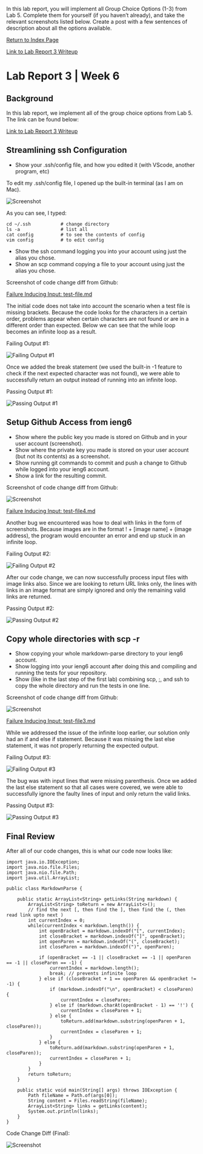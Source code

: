 In this lab report, you will implement all Group Choice Options (1-3) from Lab 5. Complete them for yourself (if you haven’t already), and take the relevant screenshots listed below. Create a post with a few sentences of description about all the options available. 




[Return to Index Page](https://andrewonozuka.github.io/cse15l-lab-reports/index)

[Link to Lab Report 3 Writeup](https://docs.google.com/document/d/1u_IB3nJrXeve0HvcD1BNMa27yw6uMX4Jz7PXU_xIMP4/edit?usp=sharing)

# Lab Report 3 | Week 6

## Background

In this lab report, we implement all of the group choice options from Lab 5. The link can be found below:

[Link to Lab Report 3 Writeup](https://docs.google.com/document/d/1NQ17hecUPFKeoFyrEvK9DBlCS1JkDbMW6Ygrf_CJJJU/edit?usp=sharing)

## Streamlining ssh Configuration

- Show your .ssh/config file, and how you edited it (with VScode, another program, etc)

To edit my .ssh/config file, I opened up the built-in terminal (as I am on Mac). 

![Screenshot](https://github.com/andrewonozuka/cse15l-lab-reports/blob/main/Screenshots/Screen%20Shot%202022-05-01%20at%2005.13.07.png?raw=true)

As you can see, I typed:

```
cd ~/.ssh           # change directory
ls -a               # list all
cat config          # to see the contents of config
vim config          # to edit config
```


- Show the ssh command logging you into your account using just the alias you chose.
- Show an scp command copying a file to your account using just the alias you chose.

Screenshot of code change diff from Github:

[Failure Inducing Input: test-file.md](https://github.com/andrewonozuka/markdown-parser/edit/main/test-file.md)

The initial code does not take into account the scenario when a test file is missing brackets. Because the code looks for the characters in a certain order, problems appear when certain characters are not found or are in a different order than expected. Below we can see that the while loop becomes an infinite loop as a result.

Failing Output #1:

![Failing Output #1](https://github.com/andrewonozuka/cse15l-lab-reports/blob/main/Screenshots/Screen%20Shot%202022-05-01%20at%2005.24.24.png?raw=true)

Once we added the break statement (we used the built-in -1 feature to check if the next expected character was not found), we were able to successfully return an output instead of running into an infinite loop.

Passing Output #1:

![Passing Output #1](https://github.com/andrewonozuka/cse15l-lab-reports/blob/main/Screenshots/Screen%20Shot%202022-05-01%20at%2005.24.31.png?raw=true)

## Setup Github Access from ieng6

- Show where the public key you made is stored on Github and in your user account (screenshot).
- Show where the private key you made is stored on your user account (but not its contents) as a screenshot.
- Show running git commands to commit and push a change to Github while logged into your ieng6 account.
- Show a link for the resulting commit.

Screenshot of code change diff from Github:

![Screenshot](https://github.com/andrewonozuka/cse15l-lab-reports/blob/main/Screenshots/Screen%20Shot%202022-05-01%20at%2005.12.43.png?raw=true)

[Failure Inducing Input: test-file4.md](https://github.com/andrewonozuka/markdown-parser/edit/main/test-file4.md)

Another bug we encountered was how to deal with links in the form of screenshots. Because images are in the format ! + [image name] + (image address), the program would encounter an error and end up stuck in an infinite loop.

Failing Output #2:

![Failing Output #2](https://github.com/andrewonozuka/cse15l-lab-reports/blob/main/Screenshots/Screen%20Shot%202022-05-01%20at%2005.36.55.png?raw=true)

After our code change, we can now successfully process input files with image links also. Since we are looking to return URL links only, the lines with links in an image format are simply ignored and only the remaining valid links are returned.

Passing Output #2:

![Passing Output #2](https://github.com/andrewonozuka/cse15l-lab-reports/blob/main/Screenshots/Screen%20Shot%202022-05-01%20at%2005.37.06.png?raw=true)

## Copy whole directories with scp -r

- Show copying your whole markdown-parse directory to your ieng6 account.
- Show logging into your ieng6 account after doing this and compiling and running the tests for your repository.
- Show (like in the last step of the first lab) combining scp, ;, and ssh to copy the whole directory and run the tests in one line.

Screenshot of code change diff from Github:

![Screenshot](https://github.com/andrewonozuka/cse15l-lab-reports/blob/main/Screenshots/Screen%20Shot%202022-05-01%20at%2005.14.59.png?raw=true)

[Failure Inducing Input: test-file3.md](https://github.com/andrewonozuka/markdown-parser/edit/main/test-file3.md)

While we addressed the issue of the infinite loop earlier, our solution only had an if and else if statement. Because it was missing the last else statement, it was not properly returning the expected output.

Failing Output #3:

![Failing Output #3](https://github.com/andrewonozuka/cse15l-lab-reports/blob/main/Screenshots/Screen%20Shot%202022-05-01%20at%2005.07.20.png?raw=true)

The bug was with input lines that were missing parenthesis. Once we added the last else statement so that all cases were covered, we were able to successfully ignore the faulty lines of input and only return the valid links.

Passing Output #3:

![Passing Output #3](https://github.com/andrewonozuka/cse15l-lab-reports/blob/main/Screenshots/Screen%20Shot%202022-05-01%20at%2005.07.30.png?raw=true)

## Final Review

After all of our code changes, this is what our code now looks like:

```
import java.io.IOException;
import java.nio.file.Files;
import java.nio.file.Path;
import java.util.ArrayList;

public class MarkdownParse {

    public static ArrayList<String> getLinks(String markdown) {
        ArrayList<String> toReturn = new ArrayList<>();
        // find the next [, then find the ], then find the (, then read link upto next )
        int currentIndex = 0;
        while(currentIndex < markdown.length()) {
            int openBracket = markdown.indexOf("[", currentIndex);
            int closeBracket = markdown.indexOf("]", openBracket);
            int openParen = markdown.indexOf("(", closeBracket);
            int closeParen = markdown.indexOf(")", openParen);

            if (openBracket == -1 || closeBracket == -1 || openParen == -1 || closeParen == -1) {
                currentIndex = markdown.length();
                break; // prevents infinite loop
            } else if (closeBracket + 1 == openParen && openBracket != -1) {
                if (markdown.indexOf("\n", openBracket) < closeParen) {
                    currentIndex = closeParen;
                } else if (markdown.charAt(openBracket - 1) == '!') {
                    currentIndex = closeParen + 1; 
                } else {
                    toReturn.add(markdown.substring(openParen + 1, closeParen));
                    currentIndex = closeParen + 1;
                }
            } else {
                toReturn.add(markdown.substring(openParen + 1, closeParen));
                currentIndex = closeParen + 1;
            }
        }
        return toReturn;
    }

    public static void main(String[] args) throws IOException {
        Path fileName = Path.of(args[0]);
        String content = Files.readString(fileName);
        ArrayList<String> links = getLinks(content);
        System.out.println(links);
    }
}
```

Code Change Diff (Final):

![Screenshot](https://github.com/andrewonozuka/cse15l-lab-reports/blob/main/Screenshots/Screen%20Shot%202022-05-01%20at%2005.44.45.png?raw=true)